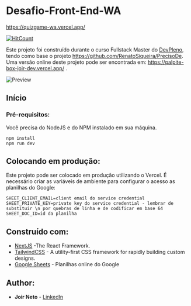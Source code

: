# Desafio-Front-End-WA
 
 https://quizgame-wa.vercel.app/
 
  
[![HitCount](https://hits.dwyl.com/joirneto/palpite_box.svg)](https://hits.dwyl.com/joirneto/PrecisandoDeFaleCom)

Este projeto foi construído durante o curso Fullstack Master do [DevPleno](https://devpleno.com), tendo como base o projeto https://github.com/RenatoSiqueira/PrecisoDe. Uma versão online deste projeto pode ser encontrada em: https://palpite-box-joir-dev.vercel.app/ .

![Preview](https://github.com/joirneto/PrecisandoDeFaleCom/blob/main/public/TelaInicial.png?raw=true)


## Início

### Pré-requisitos:

Você precisa do NodeJS e do NPM instalado em sua máquina.

```
npm install
npm run dev
```

## Colocando em produção:

Este projeto pode ser colocado em produção utilizando o Vercel. É necessário criar as variáveis de ambiente para configurar o acesso as planilhas do Google:

```
SHEET_CLIENT_EMAIL=client email do service credential
SHEET_PRIVATE_KEY=private key do service credential - lembrar de substituir \n por quebras de linha e de codificar em base 64
SHEET_DOC_ID=id da planilha
```

## Construído com:

* [NextJS](https://nextjs.org/) -The React Framework.
* [TailwindCSS](https://tailwindcss.com/) - A utility-first CSS framework for
rapidly building custom designs.
* [Google Sheets](https://drive.google.com) - Planilhas online do Google

## Author:

* **Joir Neto** - [LinkedIn](https://www.linkedin.com/in/joir-neto/)
